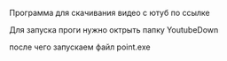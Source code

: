 Программа для скачивания видео с ютуб по ссылке

Для запуска проги нужно октрыть папку YoutubeDown   

после чего  запускаем файл point.exe

